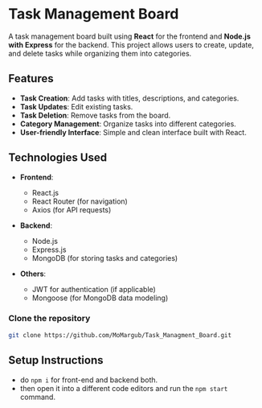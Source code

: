 # Task Management Board

A task management board built using **React** for the frontend and **Node.js with Express** for the backend. This project allows users to create, update, and delete tasks while organizing them into categories.

## Features

- **Task Creation**: Add tasks with titles, descriptions, and categories.
- **Task Updates**: Edit existing tasks.
- **Task Deletion**: Remove tasks from the board.
- **Category Management**: Organize tasks into different categories.
- **User-friendly Interface**: Simple and clean interface built with React.

## Technologies Used

- **Frontend**:
  - React.js
  - React Router (for navigation)
  - Axios (for API requests)
  
- **Backend**:
  - Node.js
  - Express.js
  - MongoDB (for storing tasks and categories)

- **Others**:
  - JWT for authentication (if applicable)
  - Mongoose (for MongoDB data modeling)

### Clone the repository

```bash
git clone https://github.com/MoMargub/Task_Managment_Board.git

```
## Setup Instructions

- do `npm i` for front-end and backend both.
- then open it into a different code editors and run the `npm start` command.
